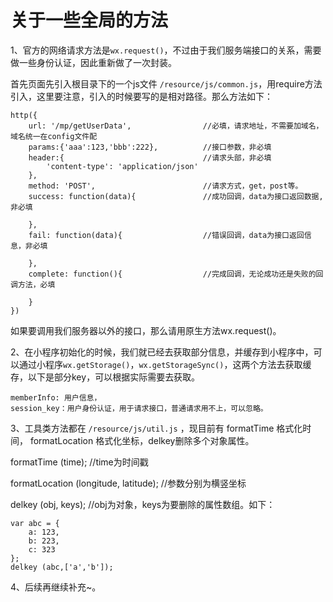 # 关于一些全局的方法

1、官方的网络请求方法是`wx.request()`，不过由于我们服务端接口的关系，需要做一些身份认证，因此重新做了一次封装。

首先页面先引入根目录下的一个js文件 `/resource/js/common.js`，用require方法引入，这里要注意，引入的时候要写的是相对路径。那么方法如下：

```catalog
http({
    url: '/mp/getUserData',                //必填，请求地址，不需要加域名，域名统一在config文件配
    params:{'aaa':123,'bbb':222},          //接口参数，非必填
    header:{                               //请求头部，非必填
        'content-type': 'application/json'
    },
    method: 'POST',                        //请求方式，get，post等。
    success: function(data){               //成功回调，data为接口返回数据,非必填

    },
    fail: function(data){                  //错误回调，data为接口返回信息，非必填

    },
    complete: function(){                  //完成回调，无论成功还是失败的回调方法，必填

    }
})
```

如果要调用我们服务器以外的接口，那么请用原生方法wx.request\(\)。

2、在小程序初始化的时候，我们就已经去获取部分信息，并缓存到小程序中，可以通过小程序`wx.getStorage()`，`wx.getStorageSync()`，这两个方法去获取缓存，以下是部分key，可以根据实际需要去获取。

```
memberInfo: 用户信息，
session_key：用户身份认证，用于请求接口，普通请求用不上，可以忽略。
```

3、工具类方法都在 `/resource/js/util.js` ，现目前有 formatTime 格式化时间， formatLocation 格式化坐标，delkey删除多个对象属性。

formatTime \(time\);     //time为时间戳

formatLocation \(longitude, latitude\);            //参数分别为横竖坐标

delkey \(obj, keys\);       //obj为对象，keys为要删除的属性数组。如下：

```
var abc = {
    a: 123,
    b: 223,
    c: 323
};
delkey (abc,['a','b']);
```

4、后续再继续补充~。

